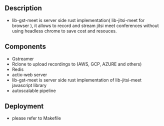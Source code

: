 ## Description

- lib-gst-meet is server side rust implementation( lib-jitsi-meet for browser ), it allows to record and stream jitsi meet conferences without using headless chrome to save cost and resouces.

## Components 

 - Gstreamer
 - Rclone to upload recordings to (AWS, GCP, AZURE and others)
 - Redis
 - actix-web server
 - lib-gst-meet is server side rust implementation of lib-jitsi-meet javascript library
 - autoscalable pipeline

## Deployment 
 - please refer to Makefile
 
